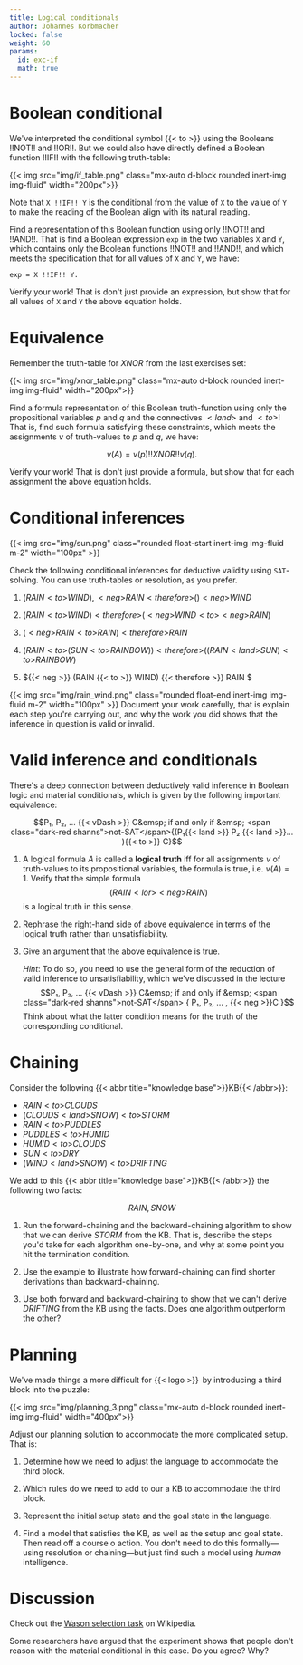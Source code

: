 ```yaml
---
title: Logical conditionals
author: Johannes Korbmacher
locked: false
weight: 60
params: 
  id: exc-if
  math: true
---
```


# Boolean conditional

We've interpreted the conditional symbol {{< to >}} using the Booleans !!NOT!!
and !!OR!!. But we could also have directly defined a Boolean function !!IF!!
with the following truth-table:

{{< img src="img/if_table.png" class="mx-auto d-block rounded inert-img img-fluid" width="200px">}}

Note that ``X !!IF!! Y`` is the conditional from the value of `X` to the value
of `Y` to make the reading of the Boolean align with its natural reading.

Find a representation of this Boolean function using only !!NOT!! and !!AND!!. That is find a Boolean expression `exp` in the two variables `X` and `Y`, which contains only the Boolean functions !!NOT!! and !!AND!!, and which meets the specification that for all values of `X` and `Y`, we have:

```
exp = X !!IF!! Y.
```

Verify your work! That is don't just provide an expression, but show that for all values of `X` and `Y` the above equation holds.

# Equivalence

Remember the truth-table for $XNOR$ from the last exercises set:

{{< img src="img/xnor_table.png" class="mx-auto d-block rounded inert-img img-fluid" width="200px">}}

Find a formula representation of this Boolean truth-function using only the
propositional variables $p$ and $q$ and the connectives ${{< land >}}$ and ${{<
to >}}$! That is, find such formula satisfying these constraints, which meets
the assignments $v$ of truth-values to $p$ and $q$, we have:

$$v(A) = v(p) !!XNOR!! v(q).$$

Verify your work! That is don't just provide a
formula, but show that for each assignment the above
equation holds.

# Conditional inferences


{{< img src="img/sun.png" class="rounded  float-start inert-img img-fluid m-2" width="100px" >}} 

Check the following conditional inferences for deductive validity using
`SAT`-solving. You can use truth-tables or resolution, as you prefer.

1. $(RAIN{{< to >}}WIND), {{< neg >}}RAIN {{< therefore >}} (){{< neg >}}WIND$ 

2. $(RAIN{{< to >}}WIND)  {{< therefore >}}({{< neg >}}WIND {{< to >}} {{< neg >}}RAIN)$

3. $({{< neg >}} RAIN{{< to >}} RAIN)  {{< therefore >}}RAIN$

4. $(RAIN {{< to >}}( SUN {{< to >}} RAINBOW)) {{< therefore >}} ((RAIN {{< land >}} SUN) {{< to >}} RAINBOW)$

5. ${{< neg >}} (RAIN {{< to >}} WIND) {{< therefore >}} RAIN $

{{< img src="img/rain_wind.png" class="rounded  float-end inert-img img-fluid m-2" width="100px" >}} 
Document your work carefully, that is explain each step you're carrying out,
and why the work you did shows that the inference in question is valid or invalid.

# Valid inference and conditionals

There's a deep connection between deductively valid inference in Boolean logic
and material conditionals, which is given by the following important
equivalence:

$$P₁, P₂, … {{< vDash >}} C&emsp; if and only if &emsp; <span class="dark-red shanns">not-SAT</span>{(P₁{{< land >}} P₂ {{< land >}}… ){{< to >}} C}$$

1. A logical formula $A$ is called a **logical truth** iff for all assignments $v$ of truth-values to its propositional variables, the formula is true, i.e. $v(A) = 1$. Verify that the simple formula $$(RAIN {{< lor >}} {{< neg >}}RAIN)$$ is a logical truth in this sense.

2. Rephrase the right-hand side of above equivalence in terms of the logical truth rather than unsatisfiability.

3. Give an argument that the above equivalence is true. 

    _Hint_: To do so, you need to use the general form of the reduction of valid inference to unsatisfiability, which we've discussed in the lecture $$P₁, P₂, … {{< vDash >}} C&emsp; if and only if &emsp; <span class="dark-red shanns">not-SAT</span> { P₁, P₂, … , {{< neg >}}C }$$ Think about what the latter condition means for the truth of the corresponding conditional.

# Chaining

Consider the following {{< abbr title="knowledge base">}}KB{{< /abbr>}}:

- $RAIN {{< to >}} CLOUDS$
- $(CLOUDS {{< land >}} SNOW) {{< to >}} STORM$
- $RAIN {{< to >}} PUDDLES$
- $PUDDLES {{< to >}} HUMID$
- $HUMID {{< to >}} CLOUDS$
- $SUN {{< to >}} DRY$
- $(WIND {{< land >}} SNOW) {{< to >}} DRIFTING$

We add to this {{< abbr title="knowledge base">}}KB{{< /abbr>}} the following two facts:

$$RAIN, SNOW$$

1. Run the forward-chaining and the backward-chaining algorithm to show that we can derive $STORM$ from the KB. That is, describe the steps you'd take for each algorithm one-by-one, and why at some point you hit the termination condition.

2. Use the example to illustrate how forward-chaining can find shorter derivations than backward-chaining. 

3. Use both forward and backward-chaining to show that we can't derive $DRIFTING$ from the KB using the facts. Does one algorithm outperform the other?

# Planning

We've made things a more difficult for {{< logo >}}&ThinSpace; by introducing a third block into the puzzle:

{{< img src="img/planning_3.png" class="mx-auto d-block rounded inert-img img-fluid" width="400px">}}

Adjust our planning solution to accommodate the more complicated setup. That is:

1. Determine how we need to adjust the language to accommodate the third block.

2. Which rules do we need to add to our a KB to accommodate the third block.

3. Represent the initial setup state and the goal state in the language.

4. Find a model that satisfies the KB, as well as the setup and goal state. Then read off a course o action. You don't need to do this formally—using resolution or chaining—but just find such a model using _human_ intelligence.

# Discussion

Check out the [Wason selection
task](https://en.wikipedia.org/wiki/Wason_selection_task) on Wikipedia.

Some researchers have argued that the experiment shows that people don't reason with
the material conditional in this case. Do you agree? Why?
